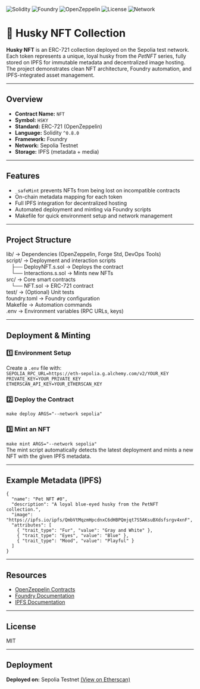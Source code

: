 ![Solidity](https://img.shields.io/badge/Solidity-0.8.30-blue) ![Foundry](https://img.shields.io/badge/Framework-Foundry-%23E9573F) ![OpenZeppelin](https://img.shields.io/badge/OpenZeppelin-Contracts-green) ![License](https://img.shields.io/badge/License-MIT-yellow) ![Network](https://img.shields.io/badge/Deployed%20on-Sepolia%20Testnet-orange)
# 🐾 Husky NFT Collection
**Husky NFT** is an ERC-721 collection deployed on the Sepolia test network. Each token represents a unique, loyal husky from the *PetNFT* series, fully stored on IPFS for immutable metadata and decentralized image hosting. The project demonstrates clean NFT architecture, Foundry automation, and IPFS-integrated asset management.

---
## Overview
- **Contract Name:** `NFT`
- **Symbol:** `HSKY`
- **Standard:** ERC-721 (OpenZeppelin)
- **Language:** Solidity `^0.8.0`
- **Framework:** Foundry
- **Network:** Sepolia Testnet
- **Storage:** IPFS (metadata + media)
---
## Features
- `_safeMint` prevents NFTs from being lost on incompatible contracts  
- On-chain metadata mapping for each token  
- Full IPFS integration for decentralized hosting  
- Automated deployment and minting via Foundry scripts  
- Makefile for quick environment setup and network management
---
## Project Structure
lib/ → Dependencies (OpenZeppelin, Forge Std, DevOps Tools)  
script/ → Deployment and interaction scripts  
 ├── DeployNFT.s.sol → Deploys the contract  
 └── Interactions.s.sol → Mints new NFTs  
src/ → Core smart contracts  
 └── NFT.sol → ERC-721 contract  
test/ → (Optional) Unit tests  
foundry.toml → Foundry configuration  
Makefile → Automation commands  
.env → Environment variables (RPC URLs, keys)

---
## Deployment & Minting
### 1️⃣ Environment Setup  
Create a `.env` file with:  
`SEPOLIA_RPC_URL=https://eth-sepolia.g.alchemy.com/v2/YOUR_KEY`  
`PRIVATE_KEY=YOUR_PRIVATE_KEY`  
`ETHERSCAN_API_KEY=YOUR_ETHERSCAN_KEY`  
### 2️⃣ Deploy the Contract  
`make deploy ARGS="--network sepolia"`  
### 3️⃣ Mint an NFT  
`make mint ARGS="--network sepolia"`  
The mint script automatically detects the latest deployment and mints a new NFT with the given IPFS metadata.

---
## Example Metadata (IPFS)
    {
      "name": "Pet NFT #0",
      "description": "A loyal blue-eyed husky from the PetNFT collection.",
      "image": "https://ipfs.io/ipfs/QmbVtMqzmHpcdnxC6dHBPQmjqt7S5AKsuBXdsfsrgv4xnF",
      "attributes": [
        { "trait_type": "Fur", "value": "Gray and White" },
        { "trait_type": "Eyes", "value": "Blue" },
        { "trait_type": "Mood", "value": "Playful" }
      ]
    }
---
## Resources
- [OpenZeppelin Contracts](https://github.com/OpenZeppelin/openzeppelin-contracts)
- [Foundry Documentation](https://book.getfoundry.sh/)
- [IPFS Documentation](https://docs.ipfs.tech/)
---
## License
MIT

--- 
## Deployment

**Deployed on:** Sepolia Testnet [(View on Etherscan)](https://sepolia.etherscan.io/address/0xd24445002233fcd122ed44c66186cf59b512a2aa)   

